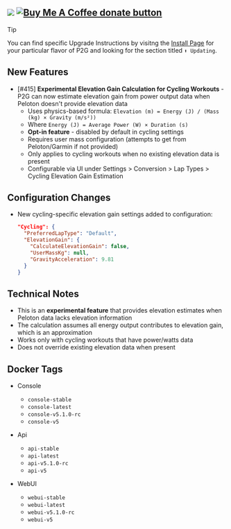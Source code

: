 [![](https://img.shields.io/static/v1?label=Sponsor&message=%E2%9D%A4&logo=GitHub&color=%23fe8e86)](https://github.com/sponsors/philosowaffle) <span class="badge-buymeacoffee"><a href="https://www.buymeacoffee.com/philosowaffle" title="Donate to this project using Buy Me A Coffee"><img src="https://img.shields.io/badge/buy%20me%20a%20coffee-donate-yellow.svg" alt="Buy Me A Coffee donate button" /></a></span>
---

> [!TIP]
> You can find specific Upgrade Instructions by visitng the [Install Page](https://philosowaffle.github.io/peloton-to-garmin/latest/install/) for your particular flavor of P2G and looking for the section titled `⬆️ Updating`.

## New Features

- [#415] **Experimental Elevation Gain Calculation for Cycling Workouts** - P2G can now estimate elevation gain from power output data when Peloton doesn't provide elevation data
  - Uses physics-based formula: `Elevation (m) = Energy (J) / (Mass (kg) × Gravity (m/s²))`
  - Where `Energy (J) = Average Power (W) × Duration (s)`
  - **Opt-in feature** - disabled by default in cycling settings
  - Requires user mass configuration (attempts to get from Peloton/Garmin if not provided)
  - Only applies to cycling workouts when no existing elevation data is present
  - Configurable via UI under Settings > Conversion > Lap Types > Cycling Elevation Gain Estimation

## Configuration Changes

- New cycling-specific elevation gain settings added to configuration:
  ```json
  "Cycling": {
    "PreferredLapType": "Default",
    "ElevationGain": {
      "CalculateElevationGain": false,
      "UserMassKg": null,
      "GravityAcceleration": 9.81
    }
  }
  ```

## Technical Notes

- This is an **experimental feature** that provides elevation estimates when Peloton data lacks elevation information
- The calculation assumes all energy output contributes to elevation gain, which is an approximation
- Works only with cycling workouts that have power/watts data
- Does not override existing elevation data when present

## Docker Tags

  - Console
      - `console-stable`
      - `console-latest`
      - `console-v5.1.0-rc`
      - `console-v5`

  - Api
      - `api-stable`
      - `api-latest`
      - `api-v5.1.0-rc`
      - `api-v5`
  - WebUI
      - `webui-stable`
      - `webui-latest`
      - `webui-v5.1.0-rc`
      - `webui-v5`
